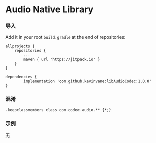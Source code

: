 # Audio  Native Library

### 导入

Add it in your root `build.gradle` at the end of repositories:
```
allprojects {
    repositories {
        ...
        maven { url 'https://jitpack.io' }
    }
}

dependencies {
        implementation 'com.github.kevinvane:libAudioCodec:1.0.0'
}
```


### 混淆

```
-keepclassmembers class com.codec.audio.** {*;}
```


### 示例

无